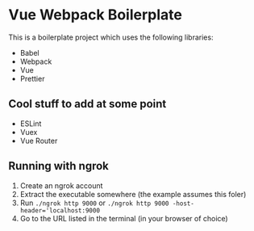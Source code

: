 # Vue Webpack Boilerplate

This is a boilerplate project which uses the following libraries:

- Babel
- Webpack
- Vue
- Prettier

## Cool stuff to add at some point

- ESLint
- Vuex
- Vue Router

## Running with ngrok

1. Create an ngrok account
2. Extract the executable somewhere (the example assumes this foler)
3. Run `./ngrok http 9000` or `./ngrok http 9000 -host-header='localhost:9000`
4. Go to the URL listed in the terminal (in your browser of choice)
